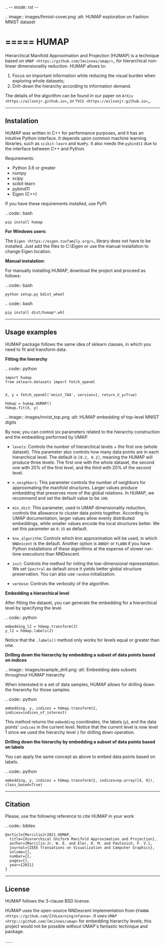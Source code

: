 .. -*- mode: rst -*-

.. image:: images/fmnist-cover.png
	:alt: HUMAP exploration on Fashion MNIST dataset

=====
HUMAP
=====

Hierarchical Manifold Approximation and Projection (HUMAP) is a technique based on `UMAP <https://github.com/lmcinnes/umap/>`_ for hierarchical non-linear dimensionality reduction. HUMAP allows to:


1. Focus on important information while reducing the visual burden when exploring whole datasets;
2. Drill-down the hierarchy according to information demand.

The details of the algorithm can be found in our paper on `ArXiv <https://wilsonjr.github.io>`_ or `TVCG <https://wilsonjr.github.io>`_.


-----------
Instalation
-----------

HUMAP was written in C++ for performance purposes, and it has an intuitive Python interface. It depends upon common machine learning libraries, such as ``scikit-learn`` and ``NumPy``. It also needs the ``pybind11`` due to the interface between C++ and Python.


Requirements:

* Python 3.6 or greater
* numpy
* scipy
* scikit-learn
* pybind11
* Eigen (C++)

If you have these requirements installed, use PyPI:

.. code:: bash

    pip install humap


**For Windows users**:

The `Eigen <https://eigen.tuxfamily.org/>`_ library does not have to be installed. Just add the files to C:\Eigen or use the manual installation to change Eigen location.

**Manual instalation**: 

For manually installing HUMAP, download the project and proceed as follows:

.. code:: bash
 	
 	python setup.py bdist_wheel

.. code:: bash

 	pip install dist/humap*.whl


--------------
Usage examples
--------------

HUMAP package follows the same idea of sklearn classes, in which you need to fit and transform data.

**Fitting the hierarchy**

.. code:: python

	import humap
	from sklearn.datasets import fetch_openml


	X, y = fetch_openml('mnist_784', version=1, return_X_y=True)

	hUmap = humap.HUMAP()
	hUmap.fit(X, y)

.. image:: images/mnist_top.png
	:alt: HUMAP embedding of top-level MNIST digits

By now, you can control six parameters related to the hierarchy construction and the embedding performed by UMAP.

 -  ``levels``: Controls the number of hierarchical levels + the first one (whole dataset). This parameter also controls how many data points are in each hierarchical level. The default is ``[0.2, 0.2]``, meaning the HUMAP will produce three levels: The first one with the whole dataset, the second one with 20% of the first level, and the third with 20% of the second level.

 -  ``n_neighbors``: This parameter controls the number of neighbors for approximating the manifold structures. Larger values produce embedding that preserves more of the global relations. In HUMAP, we recommend and set the default value to be ``100``.

 -  ``min_dist``: This parameter, used in UMAP dimensionality reduction, controls the allowance to cluster data points together. According to UMAP documentation, larger values allow evenly distributed embeddings, while smaller values encode the local structures better. We set this parameter as ``0.15`` as default.

 -  ``knn_algorithm``: Controls which knn approximation will be used, in which ``NNDescent`` is the default. Another option is ``ANNOY`` or ``FLANN`` if you have Python installations of these algorithms at the expense of slower run-time executions than NNDescent.

 -  ``init``: Controls the method for initing the low-dimensional representation. We set ``Spectral`` as default since it yields better global structure preservation. You can also use ``random`` initialization.

 -  ``verbose``: Controls the verbosity of the algorithm.


**Embedding a hierarchical level**

After fitting the dataset, you can generate the embedding for a hierarchical level by specifying the level.

.. code:: python

	embedding_l2 = hUmap.transform(2)
	y_l2 = hUmap.labels(2)

Notice that the ``.labels()`` method only works for levels equal or greater than one.


**Drilling down the hierarchy by embedding a subset of data points based on indices**

.. image:: images/example_drill.png
	:alt: Embedding data subsets throughout HUMAP hierarchy

When interested in a set of data samples, HUMAP allows for drilling down the hierarchy for those samples.


.. code:: python

	embedding, y, indices = hUmap.transform(2, indices=indices_of_interest)

This method returns the ``embedding`` coordinates, the labels (``y``), and the data points' ``indices`` in the current level. Notice that the current level is now level 1 since we used the hierarchy level ``2`` for drilling down operation.


**Drilling down the hierarchy by embedding a subset of data points based on labels**

You can apply the same concept as above to embed data points based on labels. 

.. code:: python	

	embedding, y, indices = hUmap.transform(2, indices=np.array([4, 9]), class_based=True)

--------
Citation
--------

Please, use the following reference to cite HUMAP in your work:

.. code:: bibtex

    @article{MarcilioJr2021_HUMAP,
      title={Hierarchical Uniform Manifold Approximation and Projection},
      author={Marcílio-Jr, W. E. and Eler, D. M. and Paulovich, F. V.},
      journal={IEEE Transations on Visualization and Computer Graphics},
      volume={},
      number={},
      pages={},
      year={2021}
    }


-------
License
-------

HUMAP follows the 3-clause BSD license.

HUMAP uses the open-source NNDescent implementation from `EFANNA <https://github.com/ZJULearning/efanna>`_. It uses `UMAP <http://github.com/lmcinnes/umap>`_ for embedding hierarchy levels; this project would not be possible without UMAP's fantastic technique and package.


......
